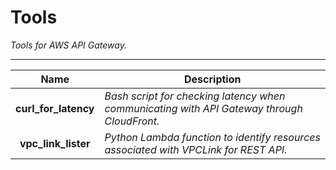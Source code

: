# Tools

*Tools for AWS API Gateway.*

---

| Name | Description |
| :---: | --- |
| **curl_for_latency** | *Bash script for checking latency when communicating with API Gateway through CloudFront.* |
| **vpc_link_lister** | *Python Lambda function to identify resources associated with VPCLink for REST API.* |
